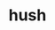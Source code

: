 ---
category: 4-letters
denotation: null
name: hush
reference_link: https://www.etymonline.com/word/hush
root_language: null
root_name: null
title: hush
type: free
word_sums:
- respelling: hush
  sum: 'Hush + '
---